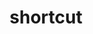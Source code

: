 ---
title: shortcut
description: >-
  Shortcut allows teams to collaborate, plan, and visualize work. Users can track and manage tasks through stories, milestones, epics, and iterations.
opinion: >-
  It has the following strengths:
  
  - Its free plan offers a lot of features although some important ones such as reports are not available

  - It is flexible and supports both kanban or Scrum

  - Supprots customizable filters that can be shared

  - It is easy to setup and learn

  It has the following weaknesses:

  - Some advanced features are hidden and not easy to access and figure out (Ex:  ticket templates)

link: 
  - https://www.shortcut.com/
ring: adopt
quadrant: tool
businessModel:
  - saas
projectIds:
  - attend
  - diana-health
  - cumulus
  - capable-health
---